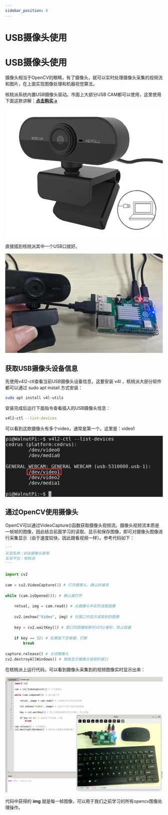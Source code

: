 ```yaml
---
sidebar_position: 8
---
```


# USB摄像头使用

# USB摄像头使用

摄像头相当于OpenCV的眼睛，有了摄像头，就可以实时处理摄像头采集的视频流和图片，在上面实现图像处理和机器视觉算法。

核桃派系统内置USB摄像头驱动。市面上大部分USB CAM都可以使用，这里使用下面这款讲解：[**点击购买->**](https://item.taobao.com/item.htm?spm=a213gs.success.result.1.6c854831c6UKif&id=740242931183) 

![usb_cam1](./img/usb_cam/usb_cam1.png)

直接插到核桃派其中一个USB口就好。

![usb_cam2](./img/usb_cam/usb_cam2.png)

## 获取USB摄像头设备信息

先使用v4l2-ctl查看当前USB摄像头设备信息，这要安装 v4l ，核桃派大部分软件都可以通过 sudo apt install 方式安装：

```bash
sudo apt install v4l-utils
```

安装完成后运行下面指令查看插入的USB摄像头信息：

```bash
v4l2-ctl --list-devices
```

可以看到这款摄像头有多个video，通常是第一个。这里是：video1

![usb_cam3](./img/usb_cam/usb_cam3.png) 

## 通过OpenCV使用摄像头

OpenCV可以通过VideoCapture()函数获取摄像头视频流。摄像头视频流本质是一帧帧的图像，因此结合前面学习的读取、显示和保存图像，即可对摄像头图像进行采集显示（由于速度较快，因此跟看视频一样）。参考代码如下：

```python
'''
实验名称：USB摄像头使用
实验平台：核桃派
'''

import cv2

cam = cv2.VideoCapture(1) # 打开摄像头，确认好编号

while (cam.isOpened()): # 确认被打开
    
    retval, img = cam.read() # 从摄像头中实时读取图像
    
    cv2.imshow("Video", img) # 在窗口中显示读取到的图像
    
    key = cv2.waitKey(1) # 窗口的图像刷新时间为1毫秒，防止阻塞
    
    if key == 32: # 如果按下空格键，打断
        break
    
capture.release() # 关闭摄像头
cv2.destroyAllWindows() # 销毁显示摄像头视频的窗口

```

在核桃派上运行代码，可以看到摄像头采集到的视频图像实时显示出来：

![usb_cam3](./img/usb_cam/usb_cam4.png) 

代码中获得的 **img** 就是每一帧图像，可以用于我们之前学习的所有opencv图像处理操作。